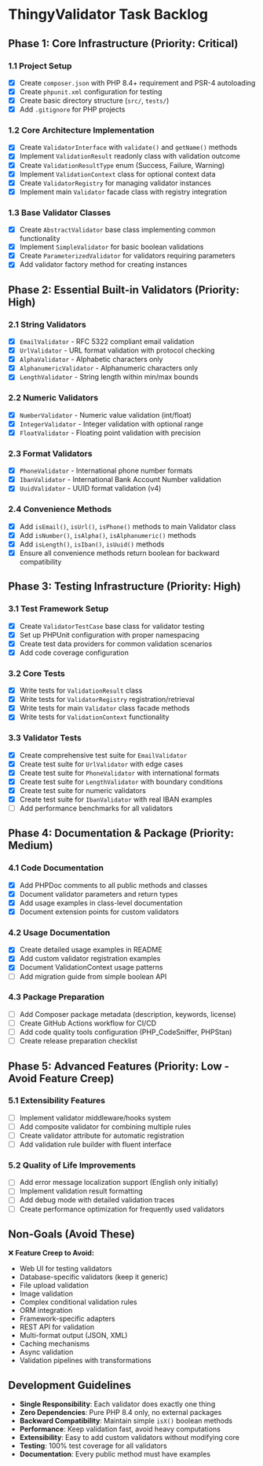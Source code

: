 # ThingyValidator Task Backlog

## Phase 1: Core Infrastructure (Priority: Critical)

### 1.1 Project Setup
- [x] Create `composer.json` with PHP 8.4+ requirement and PSR-4 autoloading
- [x] Create `phpunit.xml` configuration for testing
- [x] Create basic directory structure (`src/`, `tests/`)
- [x] Add `.gitignore` for PHP projects

### 1.2 Core Architecture Implementation
- [x] Create `ValidatorInterface` with `validate()` and `getName()` methods
- [x] Implement `ValidationResult` readonly class with validation outcome
- [x] Create `ValidationResultType` enum (Success, Failure, Warning)
- [x] Implement `ValidationContext` class for optional context data
- [x] Create `ValidatorRegistry` for managing validator instances
- [x] Implement main `Validator` facade class with registry integration

### 1.3 Base Validator Classes
- [x] Create `AbstractValidator` base class implementing common functionality
- [x] Implement `SimpleValidator` for basic boolean validations
- [x] Create `ParameterizedValidator` for validators requiring parameters
- [x] Add validator factory method for creating instances

## Phase 2: Essential Built-in Validators (Priority: High)

### 2.1 String Validators
- [x] `EmailValidator` - RFC 5322 compliant email validation
- [x] `UrlValidator` - URL format validation with protocol checking
- [x] `AlphaValidator` - Alphabetic characters only
- [x] `AlphanumericValidator` - Alphanumeric characters only
- [x] `LengthValidator` - String length within min/max bounds

### 2.2 Numeric Validators
- [x] `NumberValidator` - Numeric value validation (int/float)
- [x] `IntegerValidator` - Integer validation with optional range
- [x] `FloatValidator` - Floating point validation with precision

### 2.3 Format Validators
- [x] `PhoneValidator` - International phone number formats
- [x] `IbanValidator` - International Bank Account Number validation
- [x] `UuidValidator` - UUID format validation (v4)

### 2.4 Convenience Methods
- [x] Add `isEmail()`, `isUrl()`, `isPhone()` methods to main Validator class
- [x] Add `isNumber()`, `isAlpha()`, `isAlphanumeric()` methods
- [x] Add `isLength()`, `isIban()`, `isUuid()` methods
- [x] Ensure all convenience methods return boolean for backward compatibility

## Phase 3: Testing Infrastructure (Priority: High)

### 3.1 Test Framework Setup
- [x] Create `ValidatorTestCase` base class for validator testing
- [x] Set up PHPUnit configuration with proper namespacing
- [x] Create test data providers for common validation scenarios
- [x] Add code coverage configuration

### 3.2 Core Tests
- [x] Write tests for `ValidationResult` class
- [x] Write tests for `ValidatorRegistry` registration/retrieval
- [x] Write tests for main `Validator` class facade methods
- [x] Write tests for `ValidationContext` functionality

### 3.3 Validator Tests
- [x] Create comprehensive test suite for `EmailValidator`
- [x] Create test suite for `UrlValidator` with edge cases
- [x] Create test suite for `PhoneValidator` with international formats
- [x] Create test suite for `LengthValidator` with boundary conditions
- [x] Create test suite for numeric validators
- [x] Create test suite for `IbanValidator` with real IBAN examples
- [ ] Add performance benchmarks for all validators

## Phase 4: Documentation & Package (Priority: Medium)

### 4.1 Code Documentation
- [x] Add PHPDoc comments to all public methods and classes
- [x] Document validator parameters and return types
- [x] Add usage examples in class-level documentation
- [x] Document extension points for custom validators

### 4.2 Usage Documentation
- [x] Create detailed usage examples in README
- [x] Add custom validator registration examples
- [x] Document ValidationContext usage patterns
- [ ] Add migration guide from simple boolean API

### 4.3 Package Preparation
- [ ] Add Composer package metadata (description, keywords, license)
- [ ] Create GitHub Actions workflow for CI/CD
- [ ] Add code quality tools configuration (PHP_CodeSniffer, PHPStan)
- [ ] Create release preparation checklist

## Phase 5: Advanced Features (Priority: Low - Avoid Feature Creep)

### 5.1 Extensibility Features
- [ ] Implement validator middleware/hooks system
- [ ] Add composite validator for combining multiple rules
- [ ] Create validator attribute for automatic registration
- [ ] Add validation rule builder with fluent interface

### 5.2 Quality of Life Improvements
- [ ] Add error message localization support (English only initially)
- [ ] Implement validation result formatting
- [ ] Add debug mode with detailed validation traces
- [ ] Create performance optimization for frequently used validators

## Non-Goals (Avoid These)

❌ **Feature Creep to Avoid:**
- Web UI for testing validators
- Database-specific validators (keep it generic)
- File upload validation
- Image validation
- Complex conditional validation rules
- ORM integration
- Framework-specific adapters
- REST API for validation
- Multi-format output (JSON, XML)
- Caching mechanisms
- Async validation
- Validation pipelines with transformations

## Development Guidelines

- **Single Responsibility**: Each validator does exactly one thing
- **Zero Dependencies**: Pure PHP 8.4 only, no external packages
- **Backward Compatibility**: Maintain simple `isX()` boolean methods
- **Performance**: Keep validation fast, avoid heavy computations
- **Extensibility**: Easy to add custom validators without modifying core
- **Testing**: 100% test coverage for all validators
- **Documentation**: Every public method must have examples